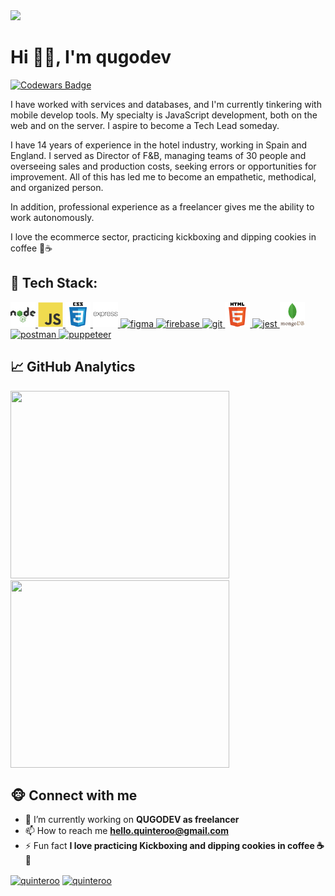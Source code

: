 <img src="https://github.com/user-attachments/assets/11559b72-9185-455b-bd5b-1c961dc793da">





# Hi 👋🏻, I'm **qugodev** 

[![Codewars Badge](https://www.codewars.com/users/Quinteroo/badges/large)](https://www.codewars.com/users/quinteroo)

<p aling="left">I have worked with services and databases, and I'm currently tinkering with mobile develop tools. My specialty is JavaScript development, both on the web and on the server. I aspire to become a Tech Lead someday.

I have 14 years of experience in the hotel industry, working in Spain and England. I served as Director of F&B, managing teams of 30 people and overseeing sales and production costs, seeking errors or opportunities for improvement. All of this has led me to become an empathetic, methodical, and organized person.</p>

<p aling="left">In addition, professional experience as a freelancer gives me the ability to work autonomously.</p>
<p aling="left">I love the ecommerce sector, practicing kickboxing and dipping cookies in coffee 🍪☕</p>

## 🎯 Tech Stack:
<!-- <a href="https://reactjs.org/" target="_blank" rel="noreferrer"> <img src="https://raw.githubusercontent.com/devicons/devicon/master/icons/react/react-original-wordmark.svg" alt="react" width="40" height="40"/> </a> <a href="https://reactnative.dev/" target="_blank" rel="noreferrer"> <img src="https://reactnative.dev/img/header_logo.svg" alt="reactnative" width="40" height="40"/> </a> -->

<p align="left"><a href="https://nodejs.org" target="_blank" rel="noreferrer"> <img src="https://raw.githubusercontent.com/devicons/devicon/master/icons/nodejs/nodejs-original-wordmark.svg" alt="nodejs" width="40" height="40"/> </a><a href="https://developer.mozilla.org/en-US/docs/Web/JavaScript" target="_blank" rel="noreferrer"> <img src="https://raw.githubusercontent.com/devicons/devicon/master/icons/javascript/javascript-original.svg" alt="javascript" width="40" height="40"/> </a> <a href="https://www.w3schools.com/css/" target="_blank" rel="noreferrer"> <img src="https://raw.githubusercontent.com/devicons/devicon/master/icons/css3/css3-original-wordmark.svg" alt="css3" width="40" height="40"/> </a> <a href="https://expressjs.com" target="_blank" rel="noreferrer"> <img src="https://raw.githubusercontent.com/devicons/devicon/master/icons/express/express-original-wordmark.svg" alt="express" width="40" height="40"/> </a> <a href="https://www.figma.com/" target="_blank" rel="noreferrer"> <img src="https://www.vectorlogo.zone/logos/figma/figma-icon.svg" alt="figma" width="40" height="40"/> </a> <a href="https://firebase.google.com/" target="_blank" rel="noreferrer"> <img src="https://www.vectorlogo.zone/logos/firebase/firebase-icon.svg" alt="firebase" width="40" height="40"/> </a> <a href="https://git-scm.com/" target="_blank" rel="noreferrer"> <img src="https://www.vectorlogo.zone/logos/git-scm/git-scm-icon.svg" alt="git" width="40" height="40"/> </a> <a href="https://www.w3.org/html/" target="_blank" rel="noreferrer"> <img src="https://raw.githubusercontent.com/devicons/devicon/master/icons/html5/html5-original-wordmark.svg" alt="html5" width="40" height="40"/> </a>  <a href="https://jestjs.io" target="_blank" rel="noreferrer"> <img src="https://www.vectorlogo.zone/logos/jestjsio/jestjsio-icon.svg" alt="jest" width="40" height="40"/> </a> <a href="https://www.mongodb.com/" target="_blank" rel="noreferrer"> <img src="https://raw.githubusercontent.com/devicons/devicon/master/icons/mongodb/mongodb-original-wordmark.svg" alt="mongodb" width="40" height="40"/> </a><a href="https://postman.com" target="_blank" rel="noreferrer"> <img src="https://www.vectorlogo.zone/logos/getpostman/getpostman-icon.svg" alt="postman" width="40" height="40"/> </a> <a href="https://github.com/puppeteer/puppeteer" target="_blank" rel="noreferrer"> <img src="https://www.vectorlogo.zone/logos/pptrdev/pptrdev-official.svg" alt="puppeteer" width="40" height="40"/> </a> </p>


## 📈 GitHub Analytics
<p align="left">
<a href="https://github.com/Quinteroo">
  <img height="300px" width="350px" src="https://github-readme-stats-eight-theta.vercel.app/api?username=Quinteroo&show_icons=true&theme=algolia&include_all_commits=true&count_private=true"/>
  <img height="300px" width="350px" src="https://github-readme-stats-eight-theta.vercel.app/api/top-langs/?username=Quinteroo&layout=compact&langs_count=8&theme=algolia"/>
</a>
</p>


## 🐵 Connect with me

- 🔭 I’m currently working on **QUGODEV as freelancer**
- 📫 How to reach me **hello.quinteroo@gmail.com**
- ⚡ Fun fact **I love practicing Kickboxing and dipping cookies in coffee ☕🍪**

<p align="left">
<a href="https://dev.to/quinteroo" target="blank"><img align="center" src="https://raw.githubusercontent.com/rahuldkjain/github-profile-readme-generator/master/src/images/icons/Social/devto.svg" alt="quinteroo" height="30" width="40" /></a>
<a href="https://linkedin.com/in/quinteroo" target="blank"><img align="center" src="https://raw.githubusercontent.com/rahuldkjain/github-profile-readme-generator/master/src/images/icons/Social/linked-in-alt.svg" alt="quinteroo" height="30" width="40" /></a>


